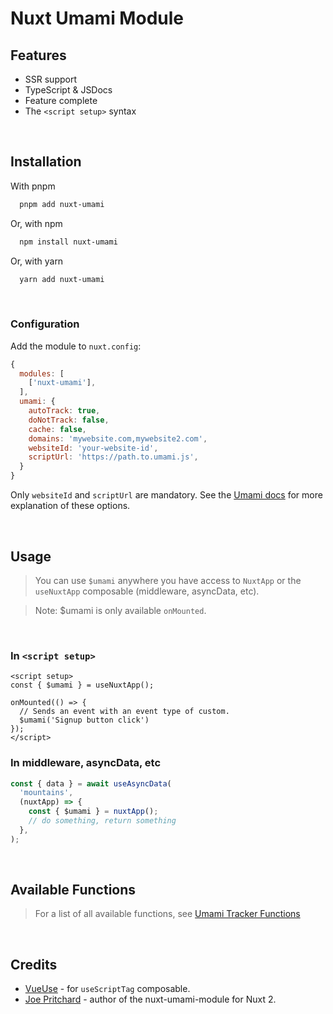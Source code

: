 # Nuxt Umami Module

## Features

- SSR support
- TypeScript & JSDocs
- Feature complete
- The `<script setup>` syntax

<br>

## Installation

With pnpm

```bash
  pnpm add nuxt-umami
```

Or, with npm

```bash
  npm install nuxt-umami
```

Or, with yarn

```bash 
  yarn add nuxt-umami
```
<br>

### Configuration

Add the module to `nuxt.config`:

```javascript
{
  modules: [
    ['nuxt-umami'],
  ],
  umami: {
    autoTrack: true,
    doNotTrack: false,
    cache: false,
    domains: 'mywebsite.com,mywebsite2.com',
    websiteId: 'your-website-id',
    scriptUrl: 'https://path.to.umami.js',
  }
}
```

Only `websiteId` and `scriptUrl` are mandatory. See the [Umami docs](https://umami.is/docs/tracker-configuration) for more explanation of these options.

<br>

## Usage

>  You can use `$umami` anywhere you have access to `NuxtApp` or the `useNuxtApp` composable (middleware, asyncData, etc).

> Note: $umami is only available `onMounted`.

<br>

### In `<script setup>`

```vue
<script setup>
const { $umami } = useNuxtApp();

onMounted(() => {
  // Sends an event with an event type of custom.
  $umami('Signup button click')
});
</script>
```

### In middleware, asyncData, etc

```javascript
const { data } = await useAsyncData(
  'mountains',
  (nuxtApp) => {
    const { $umami } = nuxtApp();
    // do something, return something
  },
);
```

<br>

## Available Functions
> For a list of all available functions, see [Umami Tracker Functions](https://umami.is/docs/tracker-functions)

<br>

## Credits

- [VueUse](https://github.com/vueuse/vueuse) - for `useScriptTag` composable.
- [Joe Pritchard](https://github.com/joe-pritchard/nuxt-umami-module) - author of the nuxt-umami-module for Nuxt 2.
